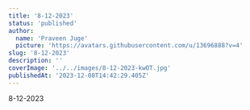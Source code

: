 ```yaml
---
title: '8-12-2023'
status: 'published'
author:
  name: 'Praveen Juge'
  picture: 'https://avatars.githubusercontent.com/u/13696888?v=4'
slug: '8-12-2023'
description: ''
coverImage: '../../images/8-12-2023-kwOT.jpg'
publishedAt: '2023-12-08T14:42:29.405Z'
---
```


8-12-2023